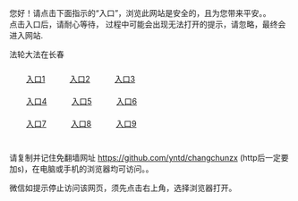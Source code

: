 您好！请点击下面指示的“入口”，浏览此网站是安全的，且为您带来平安。。 <br/>
点击入口后，请耐心等待， 过程中可能会出现无法打开的提示，请忽略，最终会进入网站. </br>

法轮大法在长春<br/>
<div style="padding:10px"><a style="margin:20px" target="_blank" href="https://dpwmf7apl016w.cloudfront.net/2Qpsp?rxtiwyj" id="ccLink1" rel="nofollow">入口1</a> <a target="_blank" style="margin:20px" href="https://d10jb3uw4760p1.cloudfront.net/2Qpsp?udtbvisl" id="ccLink2" rel="nofollow">入口2</a> <a style="margin:20px" target="_blank" href="https://dhulppcl4ih5b.cloudfront.net/2Qpsp?gzscnsqi" id="ccLink3" rel="nofollow">入口3</a></div>

<div style="padding:10px" ><a style="margin:20px" target="_blank" href="https://dpwmf7apl016w.cloudfront.net/2Qpsp?rxtiwyj" id="ccLink4" rel="nofollow">入口4</a> <a style="margin:20px" href="https://d10jb3uw4760p1.cloudfront.net/2Qpsp?udtbvisl" target="_blank" id="ccLink5" rel="nofollow">入口5</a> <a style="margin:20px" href="https://dhulppcl4ih5b.cloudfront.net/2Qpsp?gzscnsqi" target="_blank" id="ccLink6" rel="nofollow">入口6</a></div>

<div style="padding:10px"><a style="margin:20px" target="_blank" href="https://dpwmf7apl016w.cloudfront.net/2Qpsp?rxtiwyj" id="ccLink7" rel="nofollow">入口7</a> <a style="margin:20px" href="https://d10jb3uw4760p1.cloudfront.net/2Qpsp?udtbvisl" target="_blank" id="ccLink8" rel="nofollow">入口8</a> <a style="margin:20px" target="_blank" href="https://dhulppcl4ih5b.cloudfront.net/2Qpsp?gzscnsqi" id="ccLink9" rel="nofollow">入口9</a></div>

<br/>



请复制并记住免翻墙网址 https://github.com/yntd/changchunzx (http后一定要加s)，在电脑或手机的浏览器均可访问。。<br/>

微信如提示停止访问该网页，须先点击右上角，选择浏览器打开。
